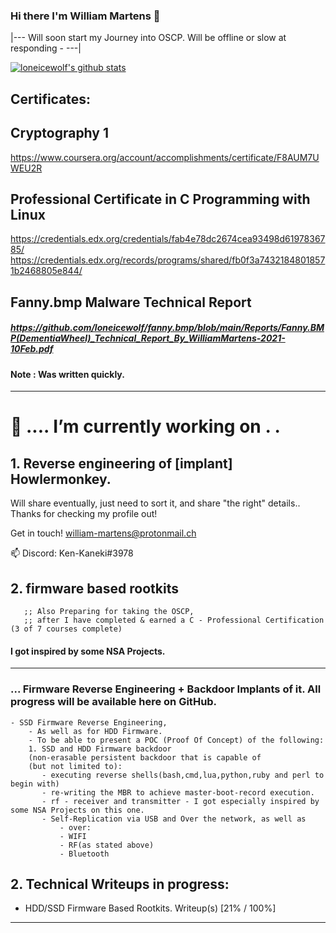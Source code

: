 ### Hi there I'm William Martens 👋


|--- Will soon start my Journey into OSCP. Will be offline or slow at responding - ---|


[![loneicewolf's github stats](https://github-readme-stats.vercel.app/api?username=loneicewolf&theme=cobalt&show_icons=true)](https://github.com/anuraghazra/github-readme-stats)

## Certificates:
## Cryptography 1
https://www.coursera.org/account/accomplishments/certificate/F8AUM7UWEU2R

## Professional Certificate in C Programming with Linux
https://credentials.edx.org/credentials/fab4e78dc2674cea93498d6197836785/
https://credentials.edx.org/records/programs/shared/fb0f3a74321848018571b2468805e844/



## Fanny.bmp Malware Technical Report
##### https://github.com/loneicewolf/fanny.bmp/blob/main/Reports/Fanny.BMP(DementiaWheel)_Technical_Report_By_WilliamMartens-2021-10Feb.pdf
#### Note : Was written quickly.

-------------------------





#  🔭 .... I’m currently working on . . 

## 1. Reverse engineering of [implant] Howlermonkey.

Will share eventually,  just need to sort it, and share "the right" details..
Thanks for checking my profile out!

Get in touch! william-martens@protonmail.ch

📫 Discord: Ken-Kaneki#3978


## 2.  firmware based rootkits

       ;; Also Preparing for taking the OSCP,
       ;; after I have completed & earned a C - Professional Certification (3 of 7 courses complete)

####  I got inspired by some NSA Projects.


----------------------

### ... Firmware Reverse Engineering + Backdoor Implants of it. All progress will be available here on GitHub.
    - SSD Firmware Reverse Engineering,
        - As well as for HDD Firmware.
        - To be able to present a POC (Proof Of Concept) of the following:
        1. SSD and HDD Firmware backdoor 
        (non-erasable persistent backdoor that is capable of 
        (but not limited to): 
           - executing reverse shells(bash,cmd,lua,python,ruby and perl to begin with)
           - re-writing the MBR to achieve master-boot-record execution.
           - rf - receiver and transmitter - I got especially inspired by some NSA Projects on this one.
           - Self-Replication via USB and Over the network, as well as
               - over:
               - WIFI
               - RF(as stated above)
               - Bluetooth
                   
## 2. Technical Writeups in progress:

 
  - HDD/SSD Firmware Based Rootkits. Writeup(s) [21% / 100%]
  

----------------------
<!--
**loneicewolf/loneicewolf** is a ✨ _special_ ✨ repository because its `README.md` (this file) appears on your GitHub profile.

Here are some ideas to get you started:

- 🔭 I’m currently working on ...
- 🌱 I’m currently learning ...
- 👯 I’m looking to collaborate on ...
- 🤔 I’m looking for help with ...
- 💬 Ask me about ...
- 📫 How to reach me: ...
- 😄 Pronouns: ...
- ⚡ Fun fact: ...
-->
